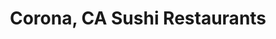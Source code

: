 ---
layout: city
title: Corona, CA Sushi Restaurants
permalink: /california/corona/
stateAbbr: CA
stateName: California
cityName: Corona
---